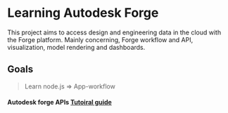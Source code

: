 # Learning Autodesk Forge
This project aims to access design and engineering data in the cloud with the Forge platform. Mainly concerning, Forge workflow and API, visualization, model rendering and dashboards.

## Goals
> Learn node.js
=> App-workflow
#### Autodesk forge APIs [Tutoiral guide](https://learnforge.autodesk.io/?fbclid=IwAR3jYJaAt45k7YbZCYRIJcq8QI52vRb5aSBM59da1qK244ghD7EnehFBQLE#/deployment/azure/node)
> 



